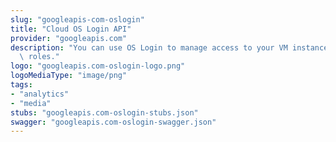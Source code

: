 ```yaml
---
slug: "googleapis-com-oslogin"
title: "Cloud OS Login API"
provider: "googleapis.com"
description: "You can use OS Login to manage access to your VM instances using IAM\
  \ roles."
logo: "googleapis.com-oslogin-logo.png"
logoMediaType: "image/png"
tags:
- "analytics"
- "media"
stubs: "googleapis.com-oslogin-stubs.json"
swagger: "googleapis.com-oslogin-swagger.json"
---
```

